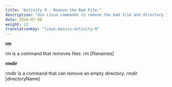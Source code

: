 ```yaml
---
title: "Activity 9 - Remove the Bad File."
description: "Use Linux commands to remove the bad file and directory."
date: 2020-07-08
weight: 12
translationKey: "linux-basics-activity-9"
---
```


**rm**

rm is a command that removes files.
rm [filenames]

**rmdir**

rmdir is a command that can remove an empty directory.
rmdir [directoryName]
